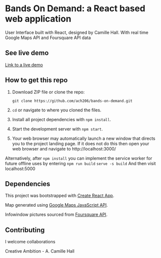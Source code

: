 
Bands On Demand: a React based web application
======================================================
User Interface built with React, designed by Camille Hall. With real time Google Maps API and Foursquare API data

## See live demo
[Link to a live demo](https://ach206.github.io/memory-game/)

## How to get this repo
1) Download ZIP file or clone the repo:

    ``git clone https://github.com/ach206/bands-on-demand.git``

2) `cd` or navigate to where you cloned the files.

3) Install all project dependencies with `npm install`.

4) Start the development server with `npm start`.

5) Your web browser may automatically launch a new window that directs
you to the project landing page. If it does not do this then open your web browser and navigate to http://localhost:3000/

Alternatively, after `npm install` you can implement the service worker for future offline uses by entering `npm run build`
`serve -s build`
And then visit localhost:5000

## Dependencies

This project was bootstrapped with [Create React App](https://github.com/facebookincubator/create-react-app).

Map generated using [Google Maps JavaScript API](https://developers.google.com/maps/documentation/javascript/tutorial).

Infowindow pictures sourced from [Foursquare API](https://developer.foursquare.com/docs/api).


## Contributing
I welcome collaborations

Creative Ambition - A. Camille Hall
